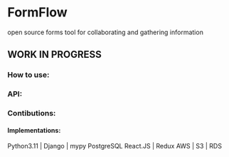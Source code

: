 # FormFlow
open source forms tool for collaborating and gathering information

## WORK IN PROGRESS

### How to use:

### API:

### Contibutions:

#### Implementations:
Python3.11 | Django | mypy
PostgreSQL 
React.JS | Redux
AWS | S3 | RDS


